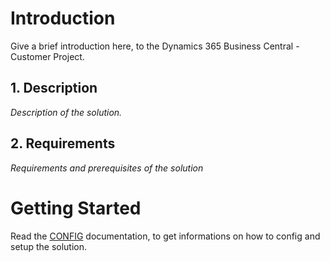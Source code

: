 # Introduction
Give a brief introduction here, to the Dynamics 365 Business Central - Customer Project.

## 1. Description
*Description of the solution.*

## 2. Requirements
*Requirements and prerequisites of the solution*

# Getting Started
Read the [CONFIG](CONFIG.md) documentation, to get informations on how to config and setup the solution.
